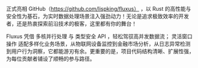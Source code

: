 
正式亮相 GitHub（https://github.com/lispking/fluxus） ，以 Rust 的高性能与安全性为基石，为实时数据处理场景注入强劲动力！无论是追求极致效率的开发者，还是热衷探索前沿技术的极客，这里都有你的舞台！

Fluxus 凭借 多核并行处理 与 类型安全 API ，轻松驾驭高并发数据流； 灵活窗口操作 适配多样化业务场景，从物联网设备监控到金融市场分析，从日志异常检测到用户行为洞察，它都能游刃有余。更重要的是，项目代码结构清晰、扩展性强，为每位贡献者铺设了顺畅的参与路径。


